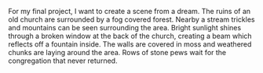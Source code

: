 For my final project, I want to create a scene from a dream. The ruins of an old church are surrounded by a fog covered forest. Nearby a stream trickles and mountains can be seen surrounding the area. Bright sunlight shines through a broken window at the back of the church, creating a beam which reflects off a fountain inside. The walls are covered in moss and weathered chunks are laying around the area. Rows of stone pews wait for the congregation that never returned.
